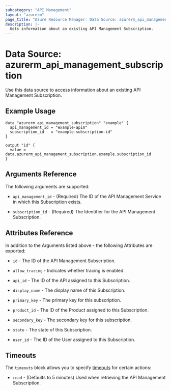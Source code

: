 ```yaml
---
subcategory: "API Management"
layout: "azurerm"
page_title: "Azure Resource Manager: Data Source: azurerm_api_management_subscription"
description: |-
  Gets information about an existing API Management Subscription.
---
```


# Data Source: azurerm_api_management_subscription

Use this data source to access information about an existing API Management Subscription.

## Example Usage

```hcl
data "azurerm_api_management_subscription" "example" {
  api_management_id = "example-apim"
  subscription_id   = "example-subscription-id"
}

output "id" {
  value = data.azurerm_api_management_subscription.example.subscription_id
}
```

## Arguments Reference

The following arguments are supported:

* `api_management_id` - (Required) The ID of the API Management Service in which this Subscription exists.

* `subscription_id` - (Required) The Identifier for the API Management Subscription.

## Attributes Reference

In addition to the Arguments listed above - the following Attributes are exported: 

* `id` - The ID of the API Management Subscription.

* `allow_tracing` - Indicates whether tracing is enabled.

* `api_id` - The ID of the API assigned to this Subscription.

* `display_name` - The display name of this Subscription.

* `primary_key` - The primary key for this subscription.

* `product_id` - The ID of the Product assigned to this Subscription.

* `secondary_key` - The secondary key for this subscription.

* `state` - The state of this Subscription.

* `user_id` - The ID of the User assigned to this Subscription.

## Timeouts

The `timeouts` block allows you to specify [timeouts](https://www.terraform.io/language/resources/syntax#operation-timeouts) for certain actions:

* `read` - (Defaults to 5 minutes) Used when retrieving the API Management Subscription.